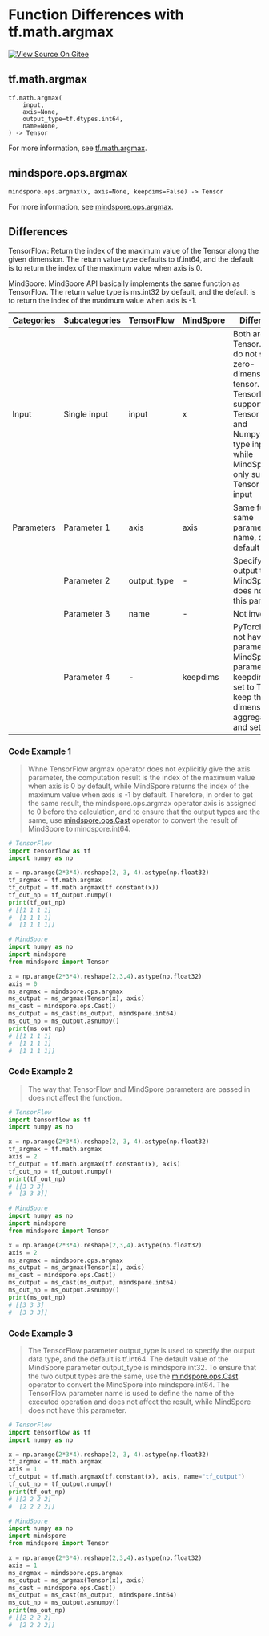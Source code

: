 # Function Differences with tf.math.argmax

[![View Source On Gitee](https://mindspore-website.obs.cn-north-4.myhuaweicloud.com/website-images/r1.11/resource/_static/logo_source_en.png)](https://gitee.com/mindspore/docs/blob/r1.11/docs/mindspore/source_en/note/api_mapping/tensorflow_diff/argmax.md)

## tf.math.argmax

```text
tf.math.argmax(
    input,
    axis=None,
    output_type=tf.dtypes.int64,
    name=None,
) -> Tensor
```

For more information, see [tf.math.argmax](https://tensorflow.google.cn/versions/r2.6/api_docs/python/tf/math/argmax).

## mindspore.ops.argmax

```text
mindspore.ops.argmax(x, axis=None, keepdims=False) -> Tensor
```

For more information, see [mindspore.ops.argmax](https://www.mindspore.cn/docs/en/r1.11/api_python/ops/mindspore.ops.argmax.html).

## Differences

TensorFlow: Return the index of the maximum value of the Tensor along the given dimension. The return value type defaults to tf.int64, and the default is to return the index of the maximum value when axis is 0.

MindSpore: MindSpore API basically implements the same function as TensorFlow. The return value type is ms.int32 by default, and the default is to return the index of the maximum value when axis is -1.

| Categories | Subcategories |TensorFlow | MindSpore | Differences |
| --- | --- | --- | --- |---|
|Input | Single input | input | x |Both are input Tensor. Both do not support zero-dimensional tensor. TensorFlow supports Tensor type and Numpy.ndarray type input, while MindSpore only supports Tensor type input |
|Parameters | Parameter 1 | axis | axis |Same function, same parameter name, different default value |
| | Parameter 2 | output_type | - | Specify the output type, MindSpore does not have this parameter |
| | Parameter 3 | name | - | Not involved |
| | Parameter 4 | - | keepdims | PyTorch does not have this parameter. MindSpore parameter keepdims is set to True to keep the dimension for aggregation and set to 1. |

### Code Example 1

> Whne TensorFlow argmax operator does not explicitly give the axis parameter, the computation result is the index of the maximum value when axis is 0 by default, while MindSpore returns the index of the maximum value when axis is -1 by default. Therefore, in order to get the same result, the mindspore.ops.argmax operator axis is assigned to 0 before the calculation, and to ensure that the output types are the same, use [mindspore.ops.Cast](https://mindspore.cn/docs/en/r1.11/api_python/ops/mindspore.ops.Cast.html) operator to convert the result of MindSpore to mindspore.int64.

```python
# TensorFlow
import tensorflow as tf
import numpy as np

x = np.arange(2*3*4).reshape(2, 3, 4).astype(np.float32)
tf_argmax = tf.math.argmax
tf_output = tf.math.argmax(tf.constant(x))
tf_out_np = tf_output.numpy()
print(tf_out_np)
# [[1 1 1 1]
#  [1 1 1 1]
#  [1 1 1 1]]

# MindSpore
import numpy as np
import mindspore
from mindspore import Tensor

x = np.arange(2*3*4).reshape(2,3,4).astype(np.float32)
axis = 0
ms_argmax = mindspore.ops.argmax
ms_output = ms_argmax(Tensor(x), axis)
ms_cast = mindspore.ops.Cast()
ms_output = ms_cast(ms_output, mindspore.int64)
ms_out_np = ms_output.asnumpy()
print(ms_out_np)
# [[1 1 1 1]
#  [1 1 1 1]
#  [1 1 1 1]]
```

### Code Example 2

> The way that TensorFlow and MindSpore parameters are passed in does not affect the function.

```python
# TensorFlow
import tensorflow as tf
import numpy as np

x = np.arange(2*3*4).reshape(2, 3, 4).astype(np.float32)
tf_argmax = tf.math.argmax
axis = 2
tf_output = tf.math.argmax(tf.constant(x), axis)
tf_out_np = tf_output.numpy()
print(tf_out_np)
# [[3 3 3]
#  [3 3 3]]

# MindSpore
import numpy as np
import mindspore
from mindspore import Tensor

x = np.arange(2*3*4).reshape(2,3,4).astype(np.float32)
axis = 2
ms_argmax = mindspore.ops.argmax
ms_output = ms_argmax(Tensor(x), axis)
ms_cast = mindspore.ops.Cast()
ms_output = ms_cast(ms_output, mindspore.int64)
ms_out_np = ms_output.asnumpy()
print(ms_out_np)
# [[3 3 3]
#  [3 3 3]]
```

### Code Example 3

> The TensorFlow parameter output_type is used to specify the output data type, and the default is tf.int64. The default value of the MindSpore parameter output_type is mindspore.int32. To ensure that the two output types are the same, use the [mindspore.ops.Cast](https://mindspore.cn/docs/en/r1.11/api_python/ops/mindspore.ops.Cast.html) operator to convert the MindSpore into mindspore.int64. The TensorFlow parameter name is used to define the name of the executed operation and does not affect the result, while MindSpore does not have this parameter.

```python
# TensorFlow
import tensorflow as tf
import numpy as np

x = np.arange(2*3*4).reshape(2, 3, 4).astype(np.float32)
tf_argmax = tf.math.argmax
axis = 1
tf_output = tf.math.argmax(tf.constant(x), axis, name="tf_output")
tf_out_np = tf_output.numpy()
print(tf_out_np)
# [[2 2 2 2]
#  [2 2 2 2]]

# MindSpore
import numpy as np
import mindspore
from mindspore import Tensor

x = np.arange(2*3*4).reshape(2,3,4).astype(np.float32)
axis = 1
ms_argmax = mindspore.ops.argmax
ms_output = ms_argmax(Tensor(x), axis)
ms_cast = mindspore.ops.Cast()
ms_output = ms_cast(ms_output, mindspore.int64)
ms_out_np = ms_output.asnumpy()
print(ms_out_np)
# [[2 2 2 2]
#  [2 2 2 2]]
```
